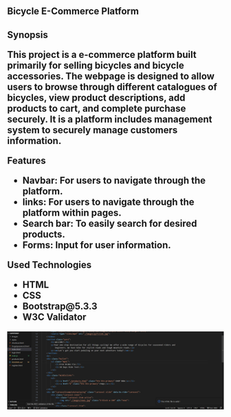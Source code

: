 <h2>Bicycle E-Commerce Platform<h2>

<b>Synopsis<b>

This project is a e-commerce platform built primarily for selling bicycles and bicycle accessories. The webpage is designed to allow users to browse through different catalogues of bicycles, view product descriptions, add products to cart, and complete purchase securely. It is a platform includes management system to securely manage customers information. 

<b>Features<b>
<ul>
    <li>Navbar: For users to navigate through the platform.</li>
    <li>links: For users to navigate through the platform within pages.</li>
    <li>Search bar: To easily search for desired products.</li>
    <li>Forms: Input for user information.</li>
</ul>

<b>Used Technologies<b>
<ul>
    <li>HTML</li>
    <li>CSS</li>
    <li>Bootstrap@5.3.3</li>
    <li>W3C Validator</li>
</ul>

![Alt text](./images/screenshots/valid1.png)